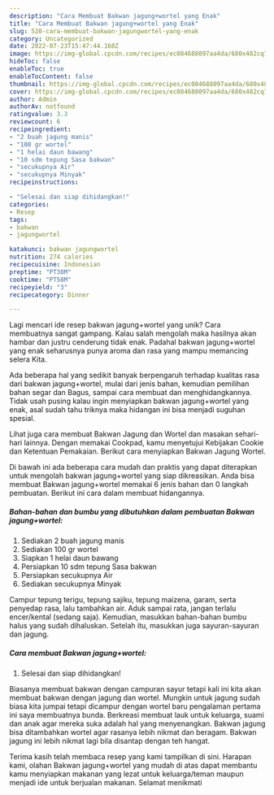 ```yaml
---
description: "Cara Membuat Bakwan jagung+wortel yang Enak"
title: "Cara Membuat Bakwan jagung+wortel yang Enak"
slug: 520-cara-membuat-bakwan-jagungwortel-yang-enak
category: Uncategorized
date: 2022-07-23T15:47:44.168Z
image: https://img-global.cpcdn.com/recipes/ec084688097aa4da/680x482cq70/bakwan-jagungwortel-foto-resep-utama.jpg
hideToc: false
enableToc: true
enableTocContent: false
thumbnail: https://img-global.cpcdn.com/recipes/ec084688097aa4da/680x482cq70/bakwan-jagungwortel-foto-resep-utama.jpg
cover: https://img-global.cpcdn.com/recipes/ec084688097aa4da/680x482cq70/bakwan-jagungwortel-foto-resep-utama.jpg
author: Admin
authorAv: notfound
ratingvalue: 3.3
reviewcount: 6
recipeingredient:
- "2 buah jagung manis"
- "100 gr wortel"
- "1 helai daun bawang"
- "10 sdm tepung Sasa bakwan"
- "secukupnya Air"
- "secukupnya Minyak"
recipeinstructions:

- "Selesai dan siap dihidangkan!"
categories:
- Resep
tags:
- bakwan
- jagungwortel

katakunci: bakwan jagungwortel 
nutrition: 274 calories
recipecuisine: Indonesian
preptime: "PT38M"
cooktime: "PT58M"
recipeyield: "3"
recipecategory: Dinner

---
```





Lagi mencari ide resep bakwan jagung+wortel yang unik? Cara membuatnya sangat gampang. Kalau salah mengolah maka hasilnya akan hambar dan justru cenderung tidak enak. Padahal bakwan jagung+wortel yang enak seharusnya punya aroma dan rasa yang mampu memancing selera Kita.





Ada beberapa hal yang sedikit banyak berpengaruh terhadap kualitas rasa dari bakwan jagung+wortel, mulai dari jenis bahan, kemudian pemilihan bahan segar dan Bagus, sampai cara membuat dan menghidangkannya. Tidak usah pusing kalau ingin menyiapkan bakwan jagung+wortel yang enak,      asal sudah tahu triknya maka hidangan ini bisa menjadi suguhan spesial.














Lihat juga cara membuat Bakwan Jagung dan Wortel dan masakan sehari-hari lainnya. Dengan memakai Cookpad, kamu menyetujui Kebijakan Cookie dan Ketentuan Pemakaian. Berikut cara menyiapkan Bakwan Jagung Wortel.






Di bawah ini ada beberapa cara mudah dan praktis yang dapat diterapkan untuk mengolah bakwan jagung+wortel yang siap dikreasikan. Anda bisa membuat Bakwan jagung+wortel memakai 6 jenis bahan dan 0 langkah pembuatan. Berikut ini cara dalam membuat hidangannya.

<!--inarticleads1-->

##### Bahan-bahan dan bumbu yang dibutuhkan dalam pembuatan Bakwan jagung+wortel:

1. Sediakan 2 buah jagung manis
1. Sediakan 100 gr wortel
1. Siapkan 1 helai daun bawang
1. Persiapkan 10 sdm tepung Sasa bakwan
1. Persiapkan secukupnya Air
1. Sediakan secukupnya Minyak


Campur tepung terigu, tepung sajiku, tepung maizena, garam, serta penyedap rasa, lalu tambahkan air. Aduk sampai rata, jangan terlalu encer/kental (sedang saja). Kemudian, masukkan bahan-bahan bumbu halus yang sudah dihaluskan. Setelah itu, masukkan juga sayuran-sayuran dan jagung. 

<!--inarticleads2-->

##### Cara membuat Bakwan jagung+wortel:


1. Selesai dan siap dihidangkan!

Biasanya membuat bakwan dengan campuran sayur tetapi kali ini kita akan membuat bakwan dengan jagung dan wortel. Mungkin untuk jagung sudah biasa kita jumpai tetapi dicampur dengan wortel baru pengalaman pertama ini saya membuatnya bunda. Berkreasi membuat lauk untuk keluarga, suami dan anak agar mereka suka adalah hal yang menyenangkan. Bakwan jagung bisa ditambahkan wortel agar rasanya lebih nikmat dan beragam. Bakwan jagung ini lebih nikmat lagi bila disantap dengan teh hangat. 

Terima kasih telah membaca resep yang kami tampilkan di sini. Harapan kami, olahan Bakwan jagung+wortel yang mudah di atas dapat membantu kamu menyiapkan makanan yang lezat untuk keluarga/teman maupun menjadi ide untuk berjualan makanan. Selamat menikmati
